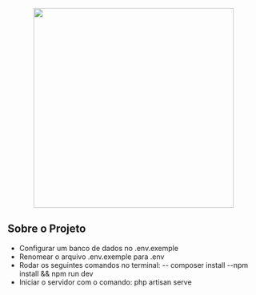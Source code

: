 <p align="center"><a href="https://laravel.com" target="_blank"><img src="https://raw.githubusercontent.com/laravel/art/master/logo-lockup/5%20SVG/2%20CMYK/1%20Full%20Color/laravel-logolockup-cmyk-red.svg" width="400"></a></p>

## Sobre o Projeto


- Configurar um banco de dados no .env.exemple
- Renomear o arquivo .env.exemple para .env
- Rodar os seguintes comandos no terminal:
-- composer install
--npm install && npm run dev
- Iniciar o servidor com o comando: php artisan serve




